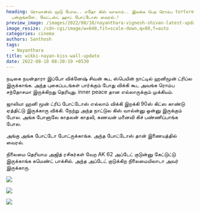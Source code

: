 ```yaml
---
heading: ரொமான்ஸ் மூடு போல.. எதோ கிஸ் வாலாம்.. இவங்க பெற ரொம்ப torture
  பன்றாங்களே. லேட்டஸ்ட் ஹாட் போட்டோஸ் வைரல்.!
preview_image: /images/2022/08/18/nayanthara-vignesh-shivan-latest-update.jpeg
image_resize: /cdn-cgi/image/w=640,fit=scale-down,q=80,f=auto
categories: cinema
authors: Santhosh
tags:
  - Nayanthara
title: wikki-nayan-kiss-wall-update
date: 2022-08-18 08:20:19 +0530
---
```

நடிகை நயன்தாரா இப்போ விக்னேஷ் சிவன் கூட ஸ்பெயின் நாட்டில் ஹனிமூன் ட்ரிப்ல இருக்காங்க. அந்த புகைப்படங்கள் பார்க்கும் போது விக்கி கூட அவங்க ரொம்ப சந்தோசமா இருக்கிறது தெரியுது. inner peace தான எல்லாருக்கும் முக்கியம்.

ஜாலியா ஹனி மூன் ட்ரிப் போட்டோஸ் எல்லாம் விக்கி இறக்கி 90ஸ் கிட்ஸ காண்டு ஏத்திட்டு இருக்காரு விக்கி. நேற்று அந்த நாட்டுல கிஸ் வால்ன்னு ஒன்னு இருக்கும் போல. அங்க போனாலே காதலன் காதலி, கணவன் மனைவி கிச் பண்ணிப்பாங்க போல.

அங்கு அங்க போட்டோ போட்ருக்காங்க. அந்த போட்டோஸ் தான் இணையத்தில் வைரல்.

நிலைமை தெரியாம அஜித் ரசிகர்கள் வேற AK 62 அப்டேட் குடுன்னு கேட்டுட்டு இருக்காங்க கமெண்ட் பாக்சில். அந்த அப்டேட் குடுக்கிற நிலைமையிலாடா அவர் இருக்காரு.

![](/images/2022/08/18/nayan-wikki-latest.jpeg)

![](/images/2022/08/18/nayan-wikki-latest-1.jpeg)

![](/images/2022/08/18/nayan-wikki-latest-2.jpeg)